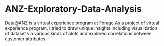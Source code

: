 # ANZ-Exploratory-Data-Analysis

Data@ANZ is a virtual experience program at Forage.As a project of virtual experience program, I tried
to draw unique insights including visualization of dataset via various kinds of plots and explored correlations between customer attributes.
